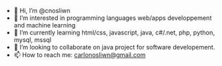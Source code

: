 - 👋 Hi, I’m @cnosliwn
- 👀 I’m interested in programming languages web/apps developpement and machine learning
- 🌱 I’m currently learning html/css, javascript, java, c#/.net, php, python, mysql, mssql
- 💞️ I’m looking to collaborate on java project for software developement.
- 📫 How to reach me: carlonosliwn@gmail.com

<!---
cnosliwn/cnosliwn is a ✨ special ✨ repository because its `README.md` (this file) appears on your GitHub profile.
You can click the Preview link to take a look at your changes.
--->
